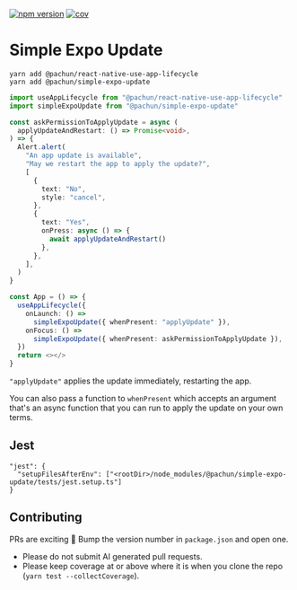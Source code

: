 [![npm version](https://img.shields.io/npm/v/@pachun/simple-expo-update.svg)](https://www.npmjs.com/package/@pachun/simple-expo-update)
[![cov](https://pachun.github.io/simple-expo-update/badges/coverage.svg)](https://github.com/pachun/simple-expo-update/actions)

# Simple Expo Update

```
yarn add @pachun/react-native-use-app-lifecycle
yarn add @pachun/simple-expo-update
```

```ts
import useAppLifecycle from "@pachun/react-native-use-app-lifecycle"
import simpleExpoUpdate from "@pachun/simple-expo-update"

const askPermissionToApplyUpdate = async (
  applyUpdateAndRestart: () => Promise<void>,
) => {
  Alert.alert(
    "An app update is available",
    "May we restart the app to apply the update?",
    [
      {
        text: "No",
        style: "cancel",
      },
      {
        text: "Yes",
        onPress: async () => {
          await applyUpdateAndRestart()
        },
      },
    ],
  )
}

const App = () => {
  useAppLifecycle({
    onLaunch: () =>
      simpleExpoUpdate({ whenPresent: "applyUpdate" }),
    onFocus: () =>
      simpleExpoUpdate({ whenPresent: askPermissionToApplyUpdate }),
  })
  return <></>
}
```

`"applyUpdate"` applies the update immediately, restarting the app.

You can also pass a function to `whenPresent` which accepts an argument that's an async function that you can run to apply the update on your own terms.

## Jest

```
"jest": {
  "setupFilesAfterEnv": ["<rootDir>/node_modules/@pachun/simple-expo-update/tests/jest.setup.ts"]
}
```

## Contributing

PRs are exciting 🤟 Bump the version number in `package.json` and open one.

- Please do not submit AI generated pull requests.
- Please keep coverage at or above where it is when you clone the repo (`yarn test --collectCoverage`).
